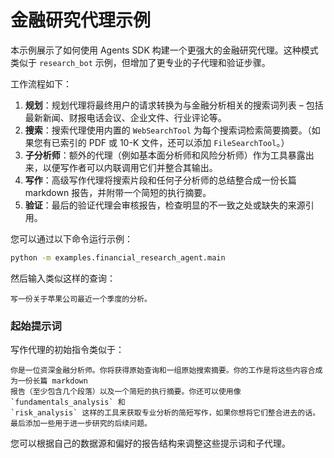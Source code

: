 # 金融研究代理示例

本示例展示了如何使用 Agents SDK 构建一个更强大的金融研究代理。这种模式类似于 `research_bot` 示例，但增加了更专业的子代理和验证步骤。

工作流程如下：

1. **规划**：规划代理将最终用户的请求转换为与金融分析相关的搜索词列表 – 包括最新新闻、财报电话会议、企业文件、行业评论等。
2. **搜索**：搜索代理使用内置的 `WebSearchTool` 为每个搜索词检索简要摘要。（如果您有已索引的 PDF 或 10-K 文件，还可以添加 `FileSearchTool`。）
3. **子分析师**：额外的代理（例如基本面分析师和风险分析师）作为工具暴露出来，以便写作者可以内联调用它们并整合其输出。
4. **写作**：高级写作代理将搜索片段和任何子分析师的总结整合成一份长篇 markdown 报告，并附带一个简短的执行摘要。
5. **验证**：最后的验证代理会审核报告，检查明显的不一致之处或缺失的来源引用。

您可以通过以下命令运行示例：

```bash
python -m examples.financial_research_agent.main
```

然后输入类似这样的查询：

```
写一份关于苹果公司最近一个季度的分析。
```

### 起始提示词

写作代理的初始指令类似于：

```
你是一位资深金融分析师。你将获得原始查询和一组原始搜索摘要。你的工作是将这些内容合成为一份长篇 markdown 
报告（至少包含几个段落）以及一个简短的执行摘要。你还可以使用像 `fundamentals_analysis` 和 
`risk_analysis` 这样的工具来获取专业分析的简短写作，如果你想将它们整合进去的话。
最后添加一些用于进一步研究的后续问题。
```

您可以根据自己的数据源和偏好的报告结构来调整这些提示词和子代理。
